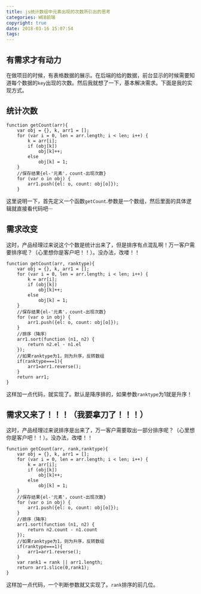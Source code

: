 ```yaml
---
title: js统计数组中元素出现的次数所引出的思考
categories: WEB前端
copyright: true
date: 2018-03-16 15:07:54
tags:
---
```

## 有需求才有动力

在做项目的时候，有表格数据的展示。在后端的给的数据，前台显示的时候需要知道每个数据的`key`出现的次数。然后我就想了一下，基本解决需求。下面是我的实现方式。
<!--more-->

## 统计次数

```
function getCount(arr){ 
    var obj = {}, k, arr1 = [];
    for (var i = 0, len = arr.length; i < len; i++) {
        k = arr[i];
        if (obj[k]) 
            obj[k]++;
        else 
            obj[k] = 1;
    }
    //保存结果{el-'元素'，count-出现次数}
    for (var o in obj) {
        arr1.push({el: o, count: obj[o]});
    }
```

这里说明一下，首先定义一个函数`getCount`.参数是一个数组，然后里面的具体逻辑就直接看代码吧···

## 需求改变

这时，产品经理过来说这个个数是统计出来了，但是排序有点混乱啊！万一客户需要排序呢？（心里想你是客户吧！！）。没办法，改喽！！

```
function getCount(arr, ranktype){ 
    var obj = {}, k, arr1 = [];
    for (var i = 0, len = arr.length; i < len; i++) {
        k = arr[i];
        if (obj[k]) 
            obj[k]++;
        else 
            obj[k] = 1;
    }
    //保存结果{el-'元素'，count-出现次数}
    for (var o in obj) {
        arr1.push({el: o, count: obj[o]});
    }
    //排序（降序）
    arr1.sort(function (n1, n2) {
        return n2.el - n1.el
    });
    //如果ranktype为1，则为升序，反转数组
    if(ranktype===1){
        arr1=arr1.reverse();
    }
    return arr1;
}
```
这样加一点代码，就实现了。默认是降序排的，如果参数`ranktype`为1就是升序！

## 需求又来了！！！（我要拿刀了！！！）

这时，产品经理过来说排序是出来了，万一客户需要取出一部分排序呢？（心里想你是客户吧！！）。没办法，改喽！！

```
function getCount(arr, rank,ranktype){ 
    var obj = {}, k, arr1 = [];
    for (var i = 0, len = arr.length; i < len; i++) {
        k = arr[i];
        if (obj[k]) 
            obj[k]++;
        else 
            obj[k] = 1;
    }
    //保存结果{el-'元素'，count-出现次数}
    for (var o in obj) {
        arr1.push({el: o, count: obj[o]});
    }
    //排序（降序）
    arr1.sort(function (n1, n2) {
        return n2.count - n1.count
    });
    //如果ranktype为1，则为升序，反转数组
    if(ranktype===1){
        arr1=arr1.reverse();
    }
    var rank1 = rank || arr1.length;
    return arr1.slice(0,rank1);
}
```
这样加一点代码，一个判断参数就又实现了。`rank`排序的前几位。


